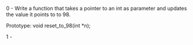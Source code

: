 0 - Write a function that takes a pointer to an int as parameter and updates the value it points to to 98.

Prototype: void reset_to_98(int *n);

1 - 